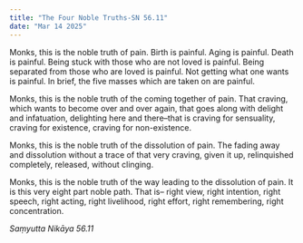```yaml
---
title: "The Four Noble Truths-SN 56.11"
date: "Mar 14 2025"
---
```


Monks, this is the noble truth of pain. Birth is painful. Aging is painful. Death is painful. Being stuck with those who are not loved is painful. Being separated from those who are loved is painful. Not getting what one wants is painful. In brief, the five masses which are taken on are painful.

Monks, this is the noble truth of the coming together of pain. That craving, which wants to become over and over again, that goes along with delight and infatuation, delighting here and there–that is craving for sensuality, craving for existence, craving for non-existence.

Monks, this is the noble truth of the dissolution of pain. The fading away and dissolution without a trace of that very craving, given it up, relinquished completely, released, without clinging.

Monks, this is the noble truth of the way leading to the dissolution of pain. It is this very eight part noble path. That is– right view, right intention, right speech, right acting, right livelihood, right effort, right remembering, right concentration.

_Saṃyutta Nikāya 56.11_
